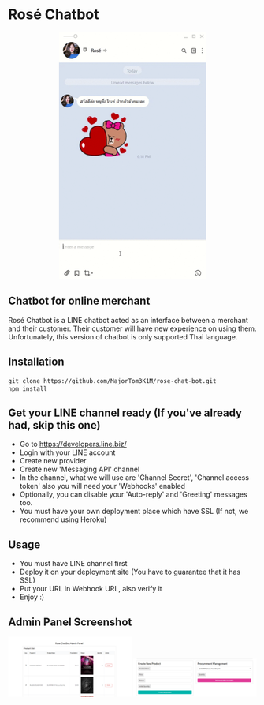 # Rosé Chatbot
<p align="center">
  <img height="500" src="https://raw.githubusercontent.com/MajorTom3K1M/rose-chat-bot/master/example/DEMO.gif">
</p>

## Chatbot for online merchant

Rosé Chatbot is a LINE chatbot acted as an interface between a merchant and their customer. Their customer will have new experience on using them.
Unfortunately, this version of chatbot is only supported Thai language.

## Installation
    git clone https://github.com/MajorTom3K1M/rose-chat-bot.git
    npm install

## Get your LINE channel ready (If you've already had, skip this one)
- Go to https://developers.line.biz/
- Login with your LINE account
- Create new provider
- Create new 'Messaging API' channel
- In the channel, what we will use are 'Channel Secret', 'Channel access token' also you will need your 'Webhooks' enabled
- Optionally, you can disable your 'Auto-reply' and 'Greeting' messages too.
- You must have your own deployment place which have SSL (If not, we recommend using Heroku)

## Usage
- You must have LINE channel first 
- Deploy it on your deployment site (You have to guarantee that it has SSL)
- Put your URL in Webhook URL, also verify it
- Enjoy :)

## Admin Panel Screenshot
<p align="center">
  <img width="250" src="https://raw.githubusercontent.com/MajorTom3K1M/rose-chat-bot/master/example/rs-1.png">
  <img width="250" src="https://raw.githubusercontent.com/MajorTom3K1M/rose-chat-bot/master/example/rs-2.png">
</p>
